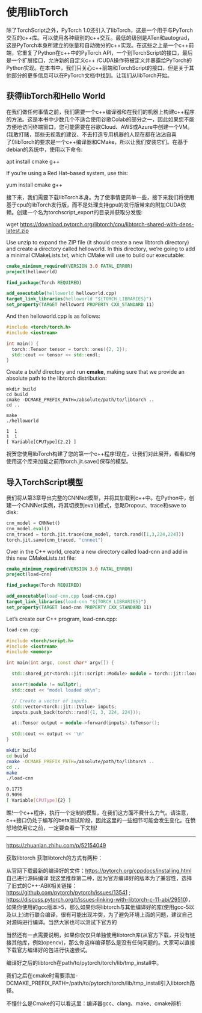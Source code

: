 

<!--
 * @version:
 * @Author:  StevenJokess https://github.com/StevenJokess
 * @Date: 2020-12-06 20:20:22
 * @LastEditors:  StevenJokess https://github.com/StevenJokess
 * @LastEditTime: 2020-12-07 17:21:05
 * @Description:
 * @TODO::
 * @Reference:
-->

# 使用libTorch

除了TorchScript之外，PyTorch 1.0还引入了libTorch，这是一个用于与PyTorch交互的c++库。可以使用各种级别的c++交互。最低的级别是ATen和autograd，这是PyTorch本身所建立的张量和自动微分的c++实现。在这些之上是一个c++前端，它重复了Python在c++中的PyTorch API，一个到TorchScript的接口，最后是一个扩展接口，允许新的自定义c++ /CUDA操作符被定义并暴露给PyTorch的Python实现。在本书中，我们只关心c++前端和TorchScript的接口，但是关于其他部分的更多信息可以在PyTorch文档中找到。让我们从libTorch开始。

## 获得libTorch和Hello World

在我们做任何事情之前，我们需要一个c++编译器和在我们的机器上构建c++程序的方法。这是本书中少数几个不适合使用谷歌Colab的部分之一，因此如果您不能方便地访问终端窗口，您可能需要在谷歌Cloud、AWS或Azure中创建一个VM。(我敢打赌，那些无视我的建议、不去打造专用机器的人现在都在沾沾自喜了!)libTorch的要求是一个c++编译器和CMake，所以让我们安装它们。在基于debian的系统中，使用以下命令:

apt install cmake g++

If you’re using a Red Hat–based system, use this:

yum install cmake g++

接下来，我们需要下载libTorch本身。为了使事情更简单一些，接下来我们将使用基于cpu的libTorch发行版，而不是处理支持gpu的发行版带来的附加CUDA依赖。创建一个名为torchscript_export的目录并获取分发版:

wget https://download.pytorch.org/libtorch/cpu/libtorch-shared-with-deps-latest.zip

Use unzip to expand the ZIP file (it should create a new libtorch directory) and create a directory called helloworld. In this directory, we’re going to add a minimal CMakeLists.txt, which CMake will use to build our executable:

```cmake
cmake_minimum_required(VERSION 3.0 FATAL_ERROR)
project(helloworld)

find_package(Torch REQUIRED)

add_executable(helloworld helloworld.cpp)
target_link_libraries(helloworld "${TORCH_LIBRARIES}")
set_property(TARGET helloword PROPERTY CXX_STANDARD 11)
```

And then helloworld.cpp is as follows:

```cpp
#include <torch/torch.h>
#include <iostream>

int main() {
  torch::Tensor tensor = torch::ones({2, 2});
  std::cout << tensor << std::endl;
}
```

Create a *build* directory and run **cmake**, making sure that we provide an absolute path to the libtorch distribution:

```
mkdir build
cd build
cmake -DCMAKE_PREFIX_PATH=/absolute/path/to/libtorch ..
cd ..
```

```
make
./helloworld

1  1
1  1
[ Variable[CPUType]{2,2} ]
```



祝贺您使用libTorch构建了您的第一个c++程序!现在，让我们对此展开，看看如何使用这个库来加载之前用torch.jit.save()保存的模型。


## 导入TorchScript模型

我们将从第3章导出完整的CNNNet模型，并将其加载到c++中。在Python中，创建一个CNNNet实例，将其切换到eval()模式，忽略Dropout、trace和save to disk:

```py
cnn_model = CNNNet()
cnn_model.eval()
cnn_traced = torch.jit.trace(cnn_model, torch.rand([1,3,224,224]))
torch.jit.save(cnn_traced, "cnnnet")
```


Over in the C++ world, create a new directory called load-cnn and add in this new CMakeLists.txt file:

```cmake
cmake_minimum_required(VERSION 3.0 FATAL_ERROR)
project(load-cnn)

find_package(Torch REQUIRED)

add_executable(load-cnn.cpp load-cnn.cpp)
target_link_libraries(load-cnn "${TORCH_LIBRARIES}")
set_property(TARGET load-cnn PROPERTY CXX_STANDARD 11)
```

Let’s create our C++ program, load-cnn.cpp:

```cpp
load-cnn.cpp:

#include <torch/script.h>
#include <iostream>
#include <memory>

int main(int argc, const char* argv[]) {

  std::shared_ptr<torch::jit::script::Module> module = torch::jit::load("cnnnet");

  assert(module != nullptr);
  std::cout << "model loaded ok\n";

  // Create a vector of inputs.
  std::vector<torch::jit::IValue> inputs;
  inputs.push_back(torch::rand({1, 3, 224, 224}));

  at::Tensor output = module->forward(inputs).toTensor();

  std::cout << output << '\n'
}
```



```sh
mkdir build
cd build
cmake -DCMAKE_PREFIX_PATH=/absolute/path/to/libtorch ..
cd ..
make
./load-cnn

0.1775
0.9096
[ Variable[CPUType]{2} ]
```


瞧!一个c++程序，执行一个定制的模型，在我们这方面不费什么力气。请注意，c++接口仍处于编写的beta测试阶段，因此这里的一些细节可能会发生变化。在愤怒地使用它之前，一定要查看一下文档!

---

https://zhuanlan.zhihu.com/p/52154049

获取libtorch
获取libtorch的方式有两种：

从官网下载最新的编译好的文件：https://pytorch.org/cppdocs/installing.html
自己进行源码编译
我这里推荐第二种，因为官方编译好的版本为了兼容性，选择了旧式的C++-ABI(相关链接：https://github.com/pytorch/pytorch/issues/13541 ; https://discuss.pytorch.org/t/issues-linking-with-libtorch-c-11-abi/29510)，如果你使用的gcc版本>5，那么如果你将libtorch与其他编译好的库(使用gcc-5以及以上)进行联合编译，很有可能出现冲突，为了避免环境上面的问题，建议自己对源码进行编译。当然大家也可以测试下官方的

当然还有一点需要说明，如果你仅仅只单独使用libtorch库(从官方下载，并没有链接其他库，例如opencv)，那么你这样编译那么是没有任何问题的。大家可以直接下载官方编译好的包进行快速尝试。


编译好之后的libtorch在path/to/pytorch/torch/lib/tmp_install中。

我们之后在cmake时需要添加-DCMAKE_PREFIX_PATH=/path/to/pytorch/torch/lib/tmp_install引入libtorch路径。

不懂什么是Cmake的可以看这里：编译器gcc、clang、make、cmake辨析
